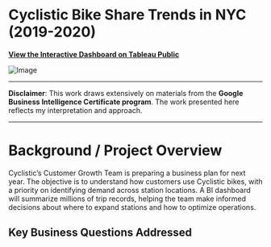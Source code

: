# Cyclistic Bike Share Trends in NYC (2019-2020)

**[View the Interactive Dashboard on Tableau Public](https://public.tableau.com/profile/your_username/viz/CyclisticBikeShareTrendsinNYC20192020/Story1)**

![Image](https://github.com/user-attachments/assets/fa0a6de9-1231-4d80-8b8b-e1c7fd4a3be4)

***

**Disclaimer**: This work draws extensively on materials from the **Google Business Intelligence Certificate program**. The work presented here reflects my interpretation and approach.

***

# Background / Project Overview
Cyclistic’s Customer Growth Team is preparing a business plan for next year. The objective is to understand how customers use Cyclistic bikes, with a priority on identifying demand across station locations. A BI dashboard will summarize millions of trip records, helping the team make informed decisions about where to expand stations and how to optimize operations.

## Key Business Questions Addressed
